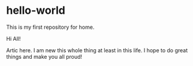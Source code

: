 # hello-world
This is my first repository for home.

Hi All!

Artic here.  I am new this whole thing at least in this life.
I hope to do great things and make you all proud!
